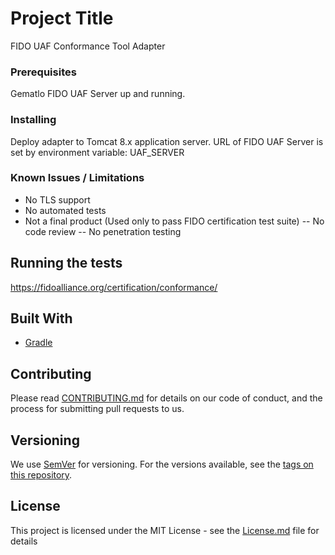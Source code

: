 # Project Title

FIDO UAF Conformance Tool Adapter


### Prerequisites

Gematlo FIDO UAF Server up and running. 

### Installing

Deploy adapter to Tomcat 8.x application server.
URL of FIDO UAF Server is set by environment variable: UAF_SERVER

### Known Issues / Limitations

- No TLS support
- No automated tests
- Not a final product (Used only to pass FIDO certification test suite)
-- No code review
-- No penetration testing

## Running the tests

https://fidoalliance.org/certification/conformance/

## Built With

* [Gradle](https://gradle.org/)

## Contributing

Please read [CONTRIBUTING.md](https://gist.github.com/PurpleBooth/b24679402957c63ec426) for details on our code of conduct, and the process for submitting pull requests to us.

## Versioning

We use [SemVer](http://semver.org/) for versioning. For the versions available, see the [tags on this repository](https://github.com/your/project/tags). 


## License

This project is licensed under the MIT License - see the [License.md](apache-license-2.0.md) file for details
